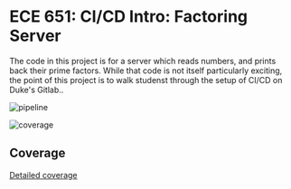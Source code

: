 ECE 651: CI/CD Intro: Factoring Server 
======================================

The code in this project is for a server which reads
numbers, and prints back their prime factors.  While
that code is not itself particularly exciting, the point
of this project is to walk studenst through the setup of 
CI/CD on Duke's Gitlab..

![pipeline](https://gitlab.oit.duke.edu/gs240/risc_team5/badges/master/pipeline.svg)

![coverage](https://gitlab.oit.duke.edu/gs240/risc_team5/badges/master/coverage.svg?job=test)

## Coverage
[Detailed coverage](https://gs240.pages.oit.duke.edu/risc_team5/dashboard.html)
